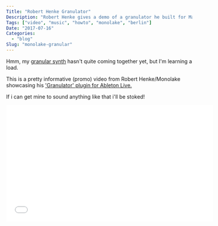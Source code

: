 ```yaml
---
Title: "Robert Henke Granulator"
Description: "Robert Henke gives a demo of a granulator he built for Max For Live"
Tags: ["video", "music", "howto", "monolake", "berlin"]
Date: "2017-07-16"
Categories:
  - "blog"
Slug: "monolake-granular"
---
```


Hmm, my <a href="https://github.com/sideb0ard/SBShell/blob/master/granulator.c">granular synth</a> hasn't quite coming together yet, but I'm learning a load.

This is a pretty informative (promo) video from Robert Henke/Monolake showcasing his <a href='https://www.ableton.com/en/packs/granulator-ii/'>'Granulator' plugin for Ableton Live.</a>

If i can get mine to sound anything like that i'll be stoked!

<div class="video-container">
<iframe width="560" height="315" src="//www.youtube.com/embed/9pn_b7OUO6I" frameborder="0" allowfullscreen></iframe>
</div>
